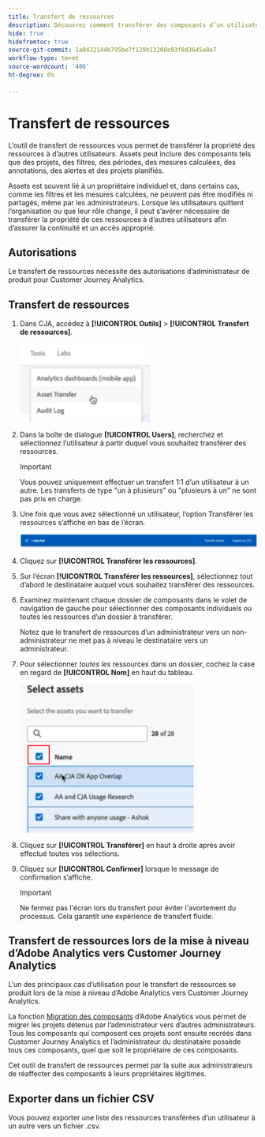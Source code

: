 ```yaml
---
title: Transfert de ressources
description: Découvrez comment transférer des composants d’un utilisateur à un autre
hide: true
hidefromtoc: true
source-git-commit: 1a0422144b795be7f129b13208e93f8d3645a8e7
workflow-type: tm+mt
source-wordcount: '406'
ht-degree: 0%

---
```



# Transfert de ressources

L’outil de transfert de ressources vous permet de transférer la propriété des ressources à d’autres utilisateurs. Assets peut inclure des composants tels que des projets, des filtres, des périodes, des mesures calculées, des annotations, des alertes et des projets planifiés.

Assets est souvent lié à un propriétaire individuel et, dans certains cas, comme les filtres et les mesures calculées, ne peuvent pas être modifiés ni partagés, même par les administrateurs. Lorsque les utilisateurs quittent l’organisation ou que leur rôle change, il peut s’avérer nécessaire de transférer la propriété de ces ressources à d’autres utilisateurs afin d’assurer la continuité et un accès approprié.

## Autorisations

Le transfert de ressources nécessite des autorisations d’administrateur de produit pour Customer Journey Analytics.

## Transfert de ressources

1. Dans CJA, accédez à **[!UICONTROL Outils]** > **[!UICONTROL Transfert de ressources]**.

   ![Élément de menu Transfert de ressources](/help/tools/asset-transfer/assets/asset-transfer.png)

1. Dans la boîte de dialogue **[!UICONTROL Users]**, recherchez et sélectionnez l’utilisateur à partir duquel vous souhaitez transférer des ressources.

   >[!IMPORTANT]
   >
   >Vous pouvez uniquement effectuer un transfert 1:1 d’un utilisateur à un autre. Les transferts de type &quot;un à plusieurs&quot; ou &quot;plusieurs à un&quot; ne sont pas pris en charge.


1. Une fois que vous avez sélectionné un utilisateur, l’option Transférer les ressources s’affiche en bas de l’écran.

   ![option de menu](/help/tools/asset-transfer/assets/after-selection.png)

1. Cliquez sur **[!UICONTROL Transférer les ressources]**.

1. Sur l’écran **[!UICONTROL Transférer les ressources]**, sélectionnez tout d’abord le destinataire auquel vous souhaitez transférer des ressources.

1. Examinez maintenant chaque dossier de composants dans le volet de navigation de gauche pour sélectionner des composants individuels ou toutes les ressources d’un dossier à transférer.

   Notez que le transfert de ressources d’un administrateur vers un non-administrateur ne met pas à niveau le destinataire vers un administrateur.

1. Pour sélectionner _toutes les_ ressources dans un dossier, cochez la case en regard de **[!UICONTROL Nom]** en haut du tableau.

   ![sélectionner les ressources à transférer](/help/tools/asset-transfer/assets/select-assets.png)

1. Cliquez sur **[!UICONTROL Transférer]** en haut à droite après avoir effectué toutes vos sélections.

1. Cliquez sur **[!UICONTROL Confirmer]** lorsque le message de confirmation s’affiche.

   >[!IMPORTANT]
   >
   >Ne fermez pas l&#39;écran lors du transfert pour éviter l&#39;avortement du processus. Cela garantit une expérience de transfert fluide.

## Transfert de ressources lors de la mise à niveau d’Adobe Analytics vers Customer Journey Analytics

L’un des principaux cas d’utilisation pour le transfert de ressources se produit lors de la mise à niveau d’Adobe Analytics vers Customer Journey Analytics.

La fonction [Migration des composants](https://experienceleague.adobe.com/en/docs/analytics/admin/admin-tools/component-migration/component-migration) d’Adobe Analytics vous permet de migrer les projets détenus par l’administrateur vers d’autres administrateurs. Tous les composants qui composent ces projets sont ensuite recréés dans Customer Journey Analytics et l’administrateur du destinataire possède tous ces composants, quel que soit le propriétaire de ces composants.

Cet outil de transfert de ressources permet par la suite aux administrateurs de réaffecter des composants à leurs propriétaires légitimes.

## Exporter dans un fichier CSV

Vous pouvez exporter une liste des ressources transférées d’un utilisateur à un autre vers un fichier .csv.

<!---## Unknown users

All previously deleted users appear under one unknown user entry, along with all their orphan components. These components can be transferred to a new recipient. This feature will be available in January.-->